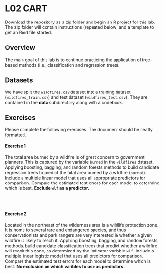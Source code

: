 # L02 CART

Download the repository as a zip folder and begin an R project for this lab. The zip folder will contain instructions (repeated below) and a template to get an Rmd file started.

## Overview

The main goal of this lab is to continue practicing the application of tree-based methods (i.e., classification and regression trees).

## Datasets

We have split the `wildfires.csv` dataset into a training dataset (`wildfires_train.csv`) and test dataset (`wildfires_test.csv`). They are contained in the **data** subdirectory along with a codebook.  

## Exercises

Please complete the following exercises. The document should be neatly formatted. 

#### Exercise 1 
The total area burned by a wildfire is of great concern to government planners. This is captured by the variable `burned` in the `wildfires` dataset. Applying boosting, bagging, and random forests methods to build candidate regression trees to predict the total area burned by a wildfire (`burned`). Include a multiple linear model that uses all appropriate predictors for comparison. Compare the estimated test errors for each model to determine which is best. **Exclude `wlf` as a predictor.** 

<br><br>

#### Exercise 2
Located in the northeast of the wilderness area is a wildlife protection zone. It is home to several rare and endangered species, and thus conservationists and park rangers are very interested in whether a given wildfire is likely to reach it. Applying boosting, bagging, and random forests methods, build candidate classification trees that predict whether a wildfire will reach this zone, as determined by the indicator variable `wlf`. Include a multiple linear logistic model that uses all predictors for comparison. Compare the estimated test errors for each model to determine which is best. **No exclusion on which varibles to use as predictors.** 
